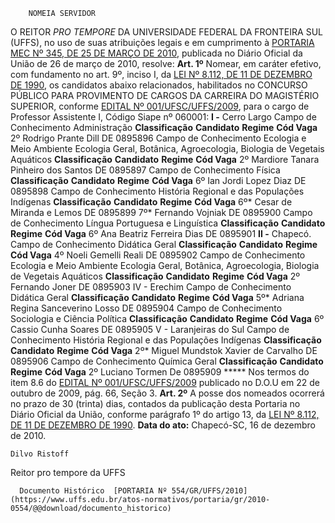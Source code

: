         NOMEIA SERVIDOR  

 O REITOR *PRO TEMPORE*  DA UNIVERSIDADE FEDERAL DA FRONTEIRA SUL (UFFS), no uso de suas atribuições legais e em cumprimento à [PORTARIA MEC Nº 345, DE 25 DE MARÇO DE 2010](http://www.normasbrasil.com.br/norma/portaria-345-2010_224468.html), publicada no Diário Oficial da União de 26 de março de 2010, resolve:   **Art. 1º**  Nomear, em caráter efetivo, com fundamento no art. 9º, inciso I, da [LEI Nº 8.112, DE 11 DE DEZEMBRO DE 1990](http://www.planalto.gov.br/ccivil_03/Leis/L8112cons.htm), os candidatos abaixo relacionados, habilitados no CONCURSO PÚBLICO PARA PROVIMENTO DE CARGOS DA CARREIRA DO MAGISTÉRIO SUPERIOR, conforme [EDITAL Nº 001/UFSC/UFFS/2009](http://antiga.uffs.edu.br/wp/wp-content/uploads/editais/Edital001UFSCUFFS2009.pdf), para o cargo de Professor Assistente I, Código Siape nº 060001: **I -**  Cerro Largo Campo de Conhecimento Administração     **Classificação**    **Candidato**    **Regime**    **Cód Vaga**      2º   Rodrigo Prante Dill   DE   0895896       Campo de Conhecimento Ecologia e Meio Ambiente Ecologia Geral, Botânica, Agroecologia, Biologia de Vegetais Aquáticos     **Classificação**    **Candidato**    **Regime**    **Cód Vaga**      2º   Mardiore Tanara Pinheiro dos Santos   DE   0895897       Campo de Conhecimento Física     **Classificação**    **Candidato**    **Regime**    **Cód Vaga**      6º   Ian Jordi Lopez Diaz   DE   0895898       Campo de Conhecimento História Regional e das Populações Indígenas     **Classificação**    **Candidato**    **Regime**    **Cód Vaga**      6º*   Cesar de Miranda e Lemos   DE   0895899     7º*   Fernando Vojniak   DE   0895900       Campo de Conhecimento Língua Portuguesa e Linguística     **Classificação**    **Candidato**    **Regime**    **Cód Vaga**      6º   Ana Beatriz Ferreira Dias   DE   0895901                         **II -**  Chapecó. Campo de Conhecimento Didática Geral     **Classificação**    **Candidato**    **Regime**    **Cód Vaga**      4º   Noeli Gemelli Reali   DE   0895902      Campo de Conhecimento Ecologia e Meio Ambiente Ecologia Geral, Botânica, Agroecologia, Biologia de Vegetais Aquáticos     **Classificação**    **Candidato**    **Regime**    **Cód Vaga**      2º   Fernando Joner   DE   0895903                        IV - Erechim Campo de Conhecimento Didática Geral     **Classificação**    **Candidato**    **Regime**    **Cód Vaga**      5º*   Adriana Regina Sanceverino Losso   DE   0895904       Campo de Conhecimento Sociologia e Ciência Política     **Classificação**    **Candidato**    **Regime**    **Cód Vaga**      6º   Cassio Cunha Soares   DE   0895905                        V - Laranjeiras do Sul Campo de Conhecimento História Regional e das Populações Indígenas     **Classificação**    **Candidato**    **Regime**    **Cód Vaga**      2º*   Miguel Mundstok Xavier de Carvalho   DE   0895906       Campo de Conhecimento Química Geral     **Classificação**    **Candidato**    **Regime**    **Cód Vaga**      2º   Luciano Tormen   De   0895909      *****  Nos termos do item 8.6 do [EDITAL Nº 001/UFSC/UFFS/2009](http://antiga.uffs.edu.br/wp/wp-content/uploads/editais/Edital001UFSCUFFS2009.pdf) publicado no D.O.U em 22 de outubro de 2009, pág. 66, Seção 3.   **Art. 2º**  A posse dos nomeados ocorrerá no prazo de 30 (trinta) dias, contados da publicação desta Portaria no Diário Oficial da União, conforme parágrafo 1º do artigo 13, da [LEI Nº 8.112, DE 11 DE DEZEMBRO DE 1990](http://www.planalto.gov.br/ccivil_03/Leis/L8112cons.htm).        **Data do ato:** Chapecó-SC, 16 de dezembro de 2010.   
 

    Dilvo Ristoff   
 Reitor pro tempore da UFFS 

      Documento Histórico  [PORTARIA Nº 554/GR/UFFS/2010](https://www.uffs.edu.br/atos-normativos/portaria/gr/2010-0554/@@download/documento_historico)     
      